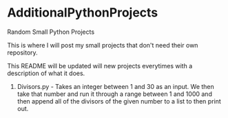 # AdditionalPythonProjects
Random Small Python Projects

This is where I will post my small projects that don't need their own repository.

This README will be updated will new projects everytimes with a description of what it does.

1. Divisors.py - Takes an integer between 1 and 30 as an input. We then take that number and run it through a range between 1 and 1000 and then append all of the divisors of the given number to a list to then print out.
